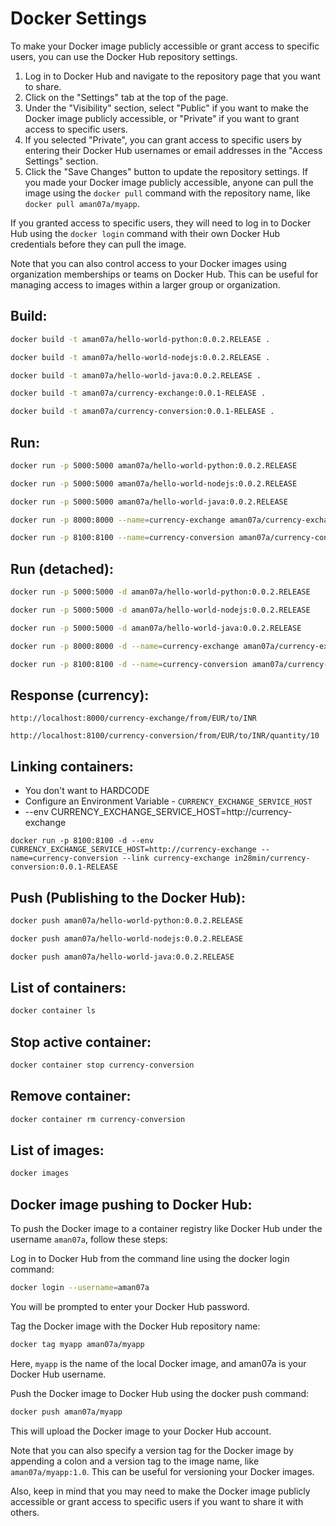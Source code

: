 # Docker Settings

To make your Docker image publicly accessible or grant access to specific users, you can use the Docker Hub repository settings.

1. Log in to Docker Hub and navigate to the repository page that you want to share.
2. Click on the "Settings" tab at the top of the page.
3. Under the "Visibility" section, select "Public" if you want to make the Docker image publicly accessible, or "Private" if you want to grant access to specific users.
4. If you selected "Private", you can grant access to specific users by entering their Docker Hub usernames or email addresses in the "Access Settings" section.
5. Click the "Save Changes" button to update the repository settings.
If you made your Docker image publicly accessible, anyone can pull the image using the `docker pull` command with the repository name, like `docker pull aman07a/myapp`.

If you granted access to specific users, they will need to log in to Docker Hub using the `docker login` command with their own Docker Hub credentials before they can pull the image.

Note that you can also control access to your Docker images using organization memberships or teams on Docker Hub. This can be useful for managing access to images within a larger group or organization.

## Build:
```bash
docker build -t aman07a/hello-world-python:0.0.2.RELEASE .
```
```bash
docker build -t aman07a/hello-world-nodejs:0.0.2.RELEASE .
```
```bash
docker build -t aman07a/hello-world-java:0.0.2.RELEASE .
```
```bash
docker build -t aman07a/currency-exchange:0.0.1-RELEASE .
```
```bash
docker build -t aman07a/currency-conversion:0.0.1-RELEASE .
```

## Run:
```bash
docker run -p 5000:5000 aman07a/hello-world-python:0.0.2.RELEASE
```
```bash
docker run -p 5000:5000 aman07a/hello-world-nodejs:0.0.2.RELEASE
```
```bash
docker run -p 5000:5000 aman07a/hello-world-java:0.0.2.RELEASE
```
```bash
docker run -p 8000:8000 --name=currency-exchange aman07a/currency-exchange:0.0.1-RELEASE
```
```bash
docker run -p 8100:8100 --name=currency-conversion aman07a/currency-conversion:0.0.1-RELEASE
```

## Run (detached):
```bash
docker run -p 5000:5000 -d aman07a/hello-world-python:0.0.2.RELEASE
```
```bash
docker run -p 5000:5000 -d aman07a/hello-world-nodejs:0.0.2.RELEASE
```
```bash
docker run -p 5000:5000 -d aman07a/hello-world-java:0.0.2.RELEASE
```
```bash
docker run -p 8000:8000 -d --name=currency-exchange aman07a/currency-exchange:0.0.1-RELEASE
```
```bash
docker run -p 8100:8100 -d --name=currency-conversion aman07a/currency-conversion:0.0.1-RELEASE
```

## Response (currency):
```url
http://localhost:8000/currency-exchange/from/EUR/to/INR
```
```url
http://localhost:8100/currency-conversion/from/EUR/to/INR/quantity/10
```

## Linking containers:
- You don't want to HARDCODE
- Configure an Environment Variable - `CURRENCY_EXCHANGE_SERVICE_HOST`
- --env CURRENCY_EXCHANGE_SERVICE_HOST=http://currency-exchange
```url
docker run -p 8100:8100 -d --env CURRENCY_EXCHANGE_SERVICE_HOST=http://currency-exchange --name=currency-conversion --link currency-exchange in28min/currency-conversion:0.0.1-RELEASE
```

## Push (Publishing to the Docker Hub):
```bash
docker push aman07a/hello-world-python:0.0.2.RELEASE
```
```bash
docker push aman07a/hello-world-nodejs:0.0.2.RELEASE
```
```bash
docker push aman07a/hello-world-java:0.0.2.RELEASE
```

## List of containers:
```bash
docker container ls
```

## Stop active container:
```bash
docker container stop currency-conversion
```

## Remove container:
```bash
docker container rm currency-conversion
```

## List of images:
```bash
docker images
```

## Docker image pushing to Docker Hub:
To push the Docker image to a container registry like Docker Hub under the username `aman07a`, follow these steps:

Log in to Docker Hub from the command line using the docker login command:
```bash
docker login --username=aman07a
```
You will be prompted to enter your Docker Hub password.

Tag the Docker image with the Docker Hub repository name:
```bash
docker tag myapp aman07a/myapp
```
Here, `myapp` is the name of the local Docker image, and aman07a is your Docker Hub username.

Push the Docker image to Docker Hub using the docker push command:
```bash
docker push aman07a/myapp
```
This will upload the Docker image to your Docker Hub account.

Note that you can also specify a version tag for the Docker image by appending a colon and a version tag to the image name, like `aman07a/myapp:1.0`. This can be useful for versioning your Docker images.

Also, keep in mind that you may need to make the Docker image publicly accessible or grant access to specific users if you want to share it with others.
